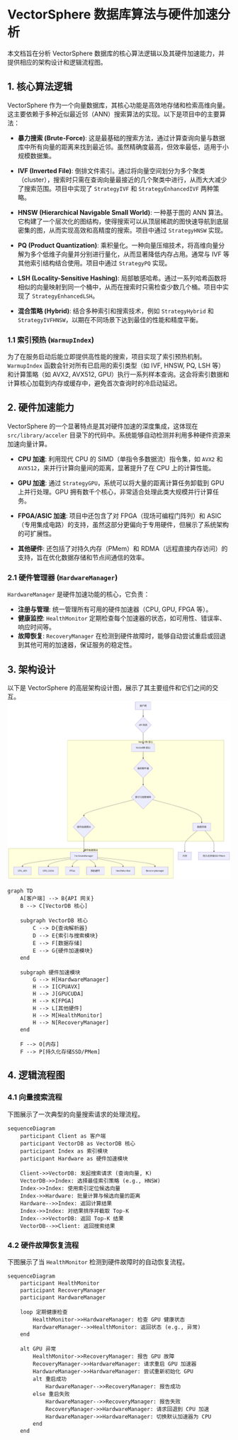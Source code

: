 # VectorSphere 数据库算法与硬件加速分析

本文档旨在分析 VectorSphere 数据库的核心算法逻辑以及其硬件加速能力，并提供相应的架构设计和逻辑流程图。

## 1. 核心算法逻辑

VectorSphere 作为一个向量数据库，其核心功能是高效地存储和检索高维向量。这主要依赖于多种近似最近邻（ANN）搜索算法的实现。以下是项目中的主要算法：

- **暴力搜索 (Brute-Force)**: 这是最基础的搜索方法，通过计算查询向量与数据库中所有向量的距离来找到最近邻。虽然精确度最高，但效率最低，适用于小规模数据集。

- **IVF (Inverted File)**: 倒排文件索引。通过将向量空间划分为多个聚类（cluster），搜索时只需在查询向量最接近的几个聚类中进行，从而大大减少了搜索范围。项目中实现了 `StrategyIVF` 和 `StrategyEnhancedIVF` 两种策略。

- **HNSW (Hierarchical Navigable Small World)**: 一种基于图的 ANN 算法。它构建了一个层次化的图结构，使得搜索可以从顶层稀疏的图快速导航到底层密集的图，从而实现高效和高精度的搜索。项目中通过 `StrategyHNSW` 实现。

- **PQ (Product Quantization)**: 乘积量化。一种向量压缩技术，将高维向量分解为多个低维子向量并分别进行量化，从而显著降低内存占用。通常与 IVF 等其他索引结构结合使用。项目中通过 `StrategyPQ` 实现。

- **LSH (Locality-Sensitive Hashing)**: 局部敏感哈希。通过一系列哈希函数将相似的向量映射到同一个桶中，从而在搜索时只需检查少数几个桶。项目中实现了 `StrategyEnhancedLSH`。

- **混合策略 (Hybrid)**: 结合多种索引和搜索技术，例如 `StrategyHybrid` 和 `StrategyIVFHNSW`，以期在不同场景下达到最佳的性能和精度平衡。

### 1.1 索引预热 (`WarmupIndex`)

为了在服务启动后能立即提供高性能的搜索，项目实现了索引预热机制。`WarmupIndex` 函数会针对所有已启用的索引类型（如 IVF, HNSW, PQ, LSH 等）和计算策略（如 AVX2, AVX512, GPU）执行一系列样本查询。这会将索引数据和计算核心加载到内存或缓存中，避免首次查询时的冷启动延迟。

## 2. 硬件加速能力

VectorSphere 的一个显著特点是其对硬件加速的深度集成，这体现在 `src/library/acceler` 目录下的代码中。系统能够自动检测并利用多种硬件资源来加速向量计算。

- **CPU 加速**: 利用现代 CPU 的 SIMD（单指令多数据流）指令集，如 `AVX2` 和 `AVX512`，来并行计算向量间的距离，显著提升了在 CPU 上的计算性能。

- **GPU 加速**: 通过 `StrategyGPU`，系统可以将大量的距离计算任务卸载到 GPU 上并行处理。GPU 拥有数千个核心，非常适合处理此类大规模并行计算任务。

- **FPGA/ASIC 加速**: 项目中还包含了对 FPGA（现场可编程门阵列）和 ASIC（专用集成电路）的支持，虽然这部分更偏向于专用硬件，但展示了系统架构的可扩展性。

- **其他硬件**: 还包括了对持久内存（PMem）和 RDMA（远程直接内存访问）的支持，旨在优化数据存储和节点间通信的效率。

### 2.1 硬件管理器 (`HardwareManager`)

`HardwareManager` 是硬件加速功能的核心，它负责：
- **注册与管理**: 统一管理所有可用的硬件加速器（CPU, GPU, FPGA 等）。
- **健康监控**: `HealthMonitor` 定期检查每个加速器的状态，如可用性、错误率、响应时间等。
- **故障恢复**: `RecoveryManager` 在检测到硬件故障时，能够自动尝试重启或回退到其他可用的加速器，保证服务的稳定性。

## 3. 架构设计

以下是 VectorSphere 的高层架构设计图，展示了其主要组件和它们之间的交互。
![img.png](img.png)
```mermaid
graph TD
    A[客户端] --> B{API 网关}
    B --> C[VectorDB 核心]

    subgraph VectorDB 核心
        C --> D{查询解析器}
        D --> E{索引与搜索模块}
        E --> F[数据存储]
        E --> G{硬件加速模块}
    end

    subgraph 硬件加速模块
        G --> H[HardwareManager]
        H --> I[CPUAVX]
        H --> J[GPUCUDA]
        H --> K[FPGA]
        H --> L[其他硬件]
        H --> M[HealthMonitor]
        H --> N[RecoveryManager]
    end

    F --> O[内存]
    F --> P[持久化存储SSD/PMem]
```

## 4. 逻辑流程图

### 4.1 向量搜索流程

下图展示了一次典型的向量搜索请求的处理流程。

```mermaid
sequenceDiagram
    participant Client as 客户端
    participant VectorDB as VectorDB 核心
    participant Index as 索引模块
    participant Hardware as 硬件加速模块

    Client->>VectorDB: 发起搜索请求 (查询向量, K)
    VectorDB->>Index: 选择最佳索引策略 (e.g., HNSW)
    Index->>Index: 使用索引定位候选向量
    Index->>Hardware: 批量计算与候选向量的距离
    Hardware-->>Index: 返回计算结果
    Index->>Index: 对结果排序并截取 Top-K
    Index-->>VectorDB: 返回 Top-K 结果
    VectorDB-->>Client: 返回搜索结果
```

### 4.2 硬件故障恢复流程

下图展示了当 `HealthMonitor` 检测到硬件故障时的自动恢复流程。

```mermaid
sequenceDiagram
    participant HealthMonitor
    participant RecoveryManager
    participant HardwareManager

    loop 定期健康检查
        HealthMonitor->>HardwareManager: 检查 GPU 健康状态
        HardwareManager-->>HealthMonitor: 返回状态 (e.g., 异常)
    end

    alt GPU 异常
        HealthMonitor->>RecoveryManager: 报告 GPU 故障
        RecoveryManager->>HardwareManager: 请求重启 GPU 加速器
        HardwareManager->>HardwareManager: 尝试重新初始化 GPU
        alt 重启成功
            HardwareManager-->>RecoveryManager: 报告成功
        else 重启失败
            HardwareManager-->>RecoveryManager: 报告失败
            RecoveryManager->>HardwareManager: 请求回退到 CPU 加速
            HardwareManager->>HardwareManager: 切换默认加速器为 CPU
        end
    end
```